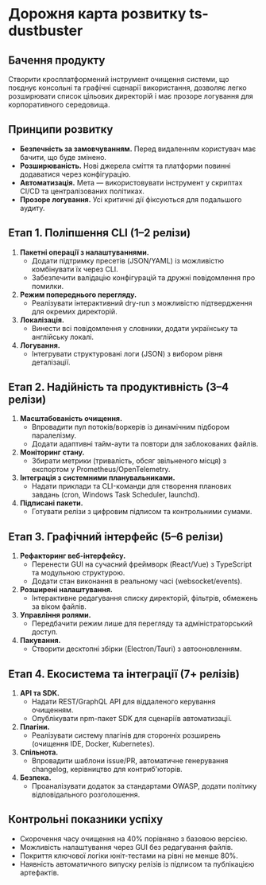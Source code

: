 # Дорожня карта розвитку ts-dustbuster

## Бачення продукту
Створити кросплатформений інструмент очищення системи, що поєднує консольні та графічні сценарії використання, дозволяє легко розширювати список цільових директорій і має прозоре логування для корпоративного середовища.

## Принципи розвитку
- **Безпечність за замовчуванням.** Перед видаленням користувач має бачити, що буде змінено.
- **Розширюваність.** Нові джерела сміття та платформи повинні додаватися через конфігурацію.
- **Автоматизація.** Мета — використовувати інструмент у скриптах CI/CD та централізованих політиках.
- **Прозоре логування.** Усі критичні дії фіксуються для подальшого аудиту.

## Етап 1. Поліпшення CLI (1–2 релізи)
1. **Пакетні операції з налаштуваннями.**
   - Додати підтримку пресетів (JSON/YAML) із можливістю комбінувати їх через CLI.
   - Забезпечити валідацію конфігурацій та дружні повідомлення про помилки.
2. **Режим попереднього перегляду.**
   - Реалізувати інтерактивний dry-run з можливістю підтвердження для окремих директорій.
3. **Локалізація.**
   - Винести всі повідомлення у словники, додати українську та англійську локалі.
4. **Логування.**
   - Інтегрувати структуровані логи (JSON) з вибором рівня деталізації.

## Етап 2. Надійність та продуктивність (3–4 релізи)
1. **Масштабованість очищення.**
   - Впровадити пул потоків/воркерів із динамічним підбором паралелізму.
   - Додати адаптивні тайм-аути та повтори для заблокованих файлів.
2. **Моніторинг стану.**
   - Збирати метрики (тривалість, обсяг звільненого місця) з експортом у Prometheus/OpenTelemetry.
3. **Інтеграція з системними планувальниками.**
   - Надати приклади та CLI-команди для створення планових завдань (cron, Windows Task Scheduler, launchd).
4. **Підписані пакети.**
   - Готувати релізи з цифровим підписом та контрольними сумами.

## Етап 3. Графічний інтерфейс (5–6 релізи)
1. **Рефакторинг веб-інтерфейсу.**
   - Перенести GUI на сучасний фреймворк (React/Vue) з TypeScript та модульною структурою.
   - Додати стан виконання в реальному часі (websocket/events).
2. **Розширені налаштування.**
   - Інтерактивне редагування списку директорій, фільтрів, обмежень за віком файлів.
3. **Управління ролями.**
   - Передбачити режим лише для перегляду та адміністраторський доступ.
4. **Пакування.**
   - Створити десктопні збірки (Electron/Tauri) з автооновленням.

## Етап 4. Екосистема та інтеграції (7+ релізів)
1. **API та SDK.**
   - Надати REST/GraphQL API для віддаленого керування очищенням.
   - Опублікувати npm-пакет SDK для сценаріїв автоматизації.
2. **Плагіни.**
   - Реалізувати систему плагінів для сторонніх розширень (очищення IDE, Docker, Kubernetes).
3. **Спільнота.**
   - Впровадити шаблони issue/PR, автоматичне генерування changelog, керівництво для контриб'юторів.
4. **Безпека.**
   - Проаналізувати додаток за стандартами OWASP, додати політику відповідального розголошення.

## Контрольні показники успіху
- Скорочення часу очищення на 40% порівняно з базовою версією.
- Можливість налаштування через GUI без редагування файлів.
- Покриття ключової логіки юніт-тестами на рівні не менше 80%.
- Наявність автоматичного випуску релізів із підписом та публікацією артефактів.

